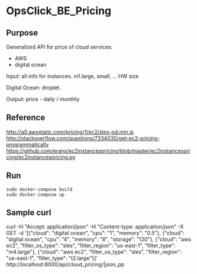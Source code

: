 # OpsClick_BE_Pricing

## Purpose

Generalized API for price of cloud services:

- AWS
- digital ocean

Input:
	all info for instances.	
	m1.large, small, ...
	HW size

Digital Ocean:
	droplet.


Output: 
	price - daily / monthly

## Reference

http://a0.awsstatic.com/pricing/1/ec2/sles-od.min.js
http://stackoverflow.com/questions/7334035/get-ec2-pricing-programmatically
https://github.com/erans/ec2instancespricing/blob/master/ec2instancespricing/ec2instancespricing.py

## Run

	sudo docker-compose build
	sudo docker-compose up

## Sample curl

curl -H "Accept: application/json" -H "Content-type: application/json" -X GET -d '[{"cloud": "digital ocean", "cpu": "1", "memory": "0.5"}, {"cloud": "digital ocean", "cpu": "4", "memory": "8", "storage": "120"}, {"cloud": "aws ec2", "filter_os_type": "sles", "filter_region": "us-east-1", "filter_type": "m4.large"}, {"cloud": "aws ec2", "filter_os_type": "sles", "filter_region": "us-east-1", "filter_type": "t2.large"}]' http://localhost:8000/api/cloud_pricing/|json_pp
